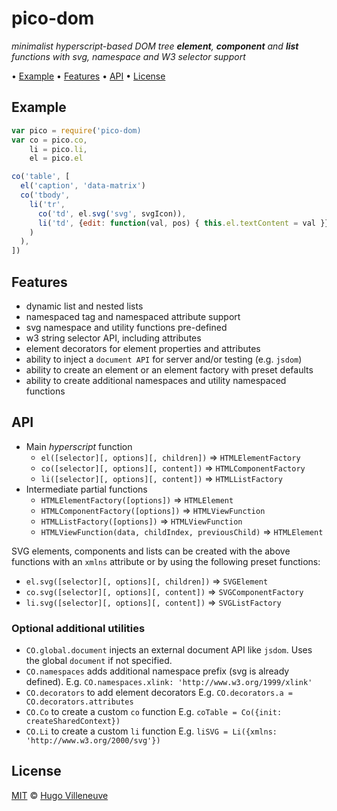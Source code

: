 <!-- markdownlint-disable MD004 MD007 MD010 MD041 MD022 MD024 MD032 -->

# pico-dom

*minimalist hyperscript-based DOM tree **element**, **component** and **list** functions with svg, namespace and W3 selector support*

• [Example](#example) • [Features](#features) • [API](#api) • [License](#license)

## Example

```javascript
var pico = require('pico-dom)
var co = pico.co,
    li = pico.li,
    el = pico.el

co('table', [
  el('caption', 'data-matrix')
  co('tbody',
    li('tr',
      co('td', el.svg('svg', svgIcon)),
      li('td', {edit: function(val, pos) { this.el.textContent = val }})
    )
  ),
])
```

## Features

* dynamic list and nested lists
* namespaced tag and namespaced attribute support
* svg namespace and utility functions pre-defined
* w3 string selector API, including attributes
* element decorators for element properties and attributes
* ability to inject a `document API` for server and/or testing (e.g. `jsdom`)
* ability to create an element or an element factory with preset defaults
* ability to create additional namespaces and utility namespaced functions

## API

* Main *hyperscript* function
  * `el([selector][, options][, children])` => `HTMLElementFactory`
  * `co([selector][, options][, content])` => `HTMLComponentFactory`
  * `li([selector][, options][, content])` => `HTMLListFactory`
* Intermediate partial functions
  * `HTMLElementFactory([options])` => `HTMLElement`
  * `HTMLComponentFactory([options])` => `HTMLViewFunction`
  * `HTMLListFactory([options])` => `HTMLViewFunction`
  * `HTMLViewFunction(data, childIndex, previousChild)` => `HTMLElement`

SVG elements, components and lists can be created with the above functions with an `xmlns` attribute
or by using the following preset functions:

* `el.svg([selector][, options][, children])` => `SVGElement`
* `co.svg([selector][, options][, content])` => `SVGComponentFactory`
* `li.svg([selector][, options][, content])` => `SVGListFactory`

### Optional additional utilities

* `CO.global.document` injects an external document API like `jsdom`. Uses the global `document` if not specified.
* `CO.namespaces` adds additional namespace prefix (svg is already defined). E.g. `CO.namespaces.xlink: 'http://www.w3.org/1999/xlink'`
* `CO.decorators` to add element decorators E.g. `CO.decorators.a = CO.decorators.attributes`
* `CO.Co` to create a custom `co` function E.g. `coTable = Co({init: createSharedContext})`
* `CO.Li` to create a custom `li` function E.g. `liSVG = Li({xmlns: 'http://www.w3.org/2000/svg'})`

## License

[MIT](http://www.opensource.org/licenses/MIT) © [Hugo Villeneuve](https://github.com/hville)
